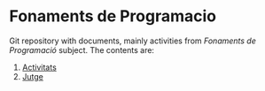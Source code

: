 # Fonaments de Programacio
Git repository with documents, mainly activities from *Fonaments de Programació* subject.
The contents are:
1. [Activitats](./Activitats)
2. [Jutge](./Jutge)
